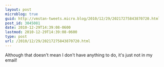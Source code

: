 ```yaml
---
layout: post
microblog: true
guid: http://vmstan-tweets.micro.blog/2010/12/29/20217275843870720.html
post_id: 3045081
date: 2010-12-29T14:39:08-0600
lastmod: 2010-12-29T14:39:08-0600
type: post
url: /2010/12/29/20217275843870720.html
---
```

Although that doesn't mean I don't have anything to do, it's just not in my email!
